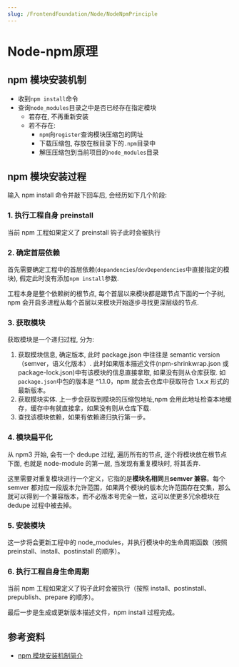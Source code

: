 ```yaml
---
slug: /FrontendFoundation/Node/NodeNpmPrinciple
---
```

# Node-npm原理


## npm 模块安装机制

-   收到`npm install`命令
-   查询`node_modules`目录之中是否已经存在指定模块
    -   若存在, 不再重新安装
    -   若不存在:
        -   `npm`向`register`查询模块压缩包的网址
        -   下载压缩包, 存放在根目录下的`.npm`目录中
        -   解压压缩包到当前项目的`node_modules`目录

## npm 模块安装过程

输入 npm install 命令并敲下回车后, 会经历如下几个阶段:

### 1. 执行工程自身 preinstall

当前 npm 工程如果定义了 preinstall 钩子此时会被执行

### 2. 确定首层依赖

首先需要确定工程中的首层依赖(`depandencies`/`devDependencies`中直接指定的模块), 假定此时没有添加`npm install`参数.

工程本身是整个依赖树的根节点, 每个首层以来模块都是跟节点下面的一个子树, npm 会开启多进程从每个首层以来模块开始逐步寻找更深层级的节点.

### 3. 获取模块

获取模块是一个递归过程, 分为:

1. 获取模块信息, 确定版本, 此时 package.json 中往往是 semantic version（semver，语义化版本）. 此时如果版本描述文件(npm-shrinkwrap.json 或 package-lock.json)中有该模块的信息直接拿取, 如果没有则从仓库获取. 如`package.json`中包的版本是 ^1.1.0，npm 就会去仓库中获取符合 1.x.x 形式的最新版本。
2. 获取模块实体. 上一步会获取到模块的压缩包地址,npm 会用此地址检查本地缓存，缓存中有就直接拿，如果没有则从仓库下载.
3. 查找该模块依赖，如果有依赖递归执行第一步。

### 4. 模块扁平化

从 npm3 开始, 会有一个 dedupe 过程, 遍历所有的节点, 逐个将模块放在根节点下面, 也就是 node-module 的第一层, 当发现有重复模块时, 将其丢弃.

这里需要对重复模块进行一个定义，它指的是**模块名相同**且**semver 兼容**。每个 semver 都对应一段版本允许范围，如果两个模块的版本允许范围存在交集，那么就可以得到一个兼容版本，而不必版本号完全一致，这可以使更多冗余模块在 dedupe 过程中被去掉。

### 5. 安装模块

这一步将会更新工程中的 node_modules，并执行模块中的生命周期函数（按照 preinstall、install、postinstall 的顺序）。

### 6. 执行工程自身生命周期

当前 npm 工程如果定义了钩子此时会被执行（按照 install、postinstall、prepublish、prepare 的顺序）。

最后一步是生成或更新版本描述文件，npm install 过程完成。

## 参考资料

-   [npm 模块安装机制简介](http://www.ruanyifeng.com/blog/2016/01/npm-install.html)
